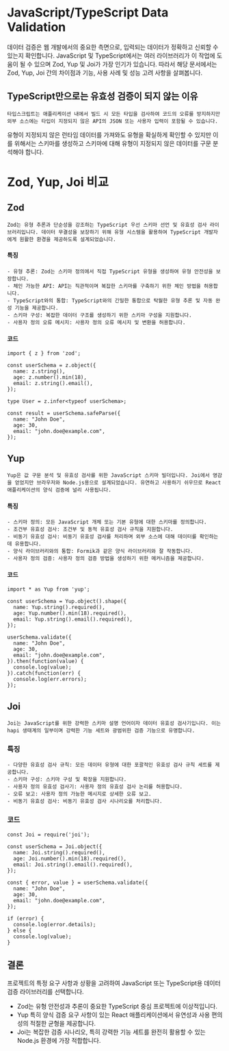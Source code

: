 # JavaScript/TypeScript Data Validation

데이터 검증은 웹 개발에서의 중요한 측면으로, 입력되는 데이터가 정확하고 신뢰할 수 있는지 확인합니다. JavaScript 및 TypeScript에서는 여러 라이브러리가 이 작업에 도움이 될 수 있으며 Zod, Yup 및 Joi가 가장 인기가 있습니다. 따라서 해당 문서에서는 Zod, Yup, Joi 간의 차이점과 기능, 사용 사례 및 성능 고려 사항을 살펴봅니다.

## TypeScript만으로는 유효성 검증이 되지 않는 이유

    타입스크립트는 애플리케이션 내에서 빌드 시 모든 타입을 검사하여 코드의 오류를 방지하지만 외부 소스에는 타입이 지정되지 않은 API의 JSON 또는 사용자 입력이 포함될 수 있습니다.

유형이 지정되지 않은 런타임 데이터를 가져와도 유형을 확실하게 확인할 수 있지만 이를 위해서는 스키마를 생성하고 스키마에 대해 유형이 지정되지 않은 데이터를 구문 분석해야 합니다.

# Zod, Yup, Joi 비교

## Zod

    Zod는 유형 추론과 단순성을 강조하는 TypeScript 우선 스키마 선언 및 유효성 검사 라이브러리입니다. 데이터 무결성을 보장하기 위해 유형 시스템을 활용하여 TypeScript 개발자에게 원활한 환경을 제공하도록 설계되었습니다.

#### 특징

    - 유형 추론: Zod는 스키마 정의에서 직접 TypeScript 유형을 생성하여 유형 안전성을 보장합니다.
    - 체인 가능한 API: API는 직관적이며 복잡한 스키마를 구축하기 위한 체인 방법을 허용합니다.
    - TypeScript와의 통합: TypeScript와의 긴밀한 통합으로 탁월한 유형 추론 및 자동 완성 기능을 제공합니다.
    - 스키마 구성: 복잡한 데이터 구조를 생성하기 위한 스키마 구성을 지원합니다.
    - 사용자 정의 오류 메시지: 사용자 정의 오류 메시지 및 변환을 허용합니다.

#### 코드

```
import { z } from 'zod';

const userSchema = z.object({
  name: z.string(),
  age: z.number().min(18),
  email: z.string().email(),
});

type User = z.infer<typeof userSchema>;

const result = userSchema.safeParse({
  name: "John Doe",
  age: 30,
  email: "john.doe@example.com",
});
```

## Yup

    Yup은 값 구문 분석 및 유효성 검사를 위한 JavaScript 스키마 빌더입니다. Joi에서 영감을 얻었지만 브라우저와 Node.js용으로 설계되었습니다. 유연하고 사용하기 쉬우므로 React 애플리케이션의 양식 검증에 널리 사용됩니다.

#### 특징

    - 스키마 정의: 모든 JavaScript 개체 또는 기본 유형에 대한 스키마를 정의합니다.
    - 조건부 유효성 검사: 조건부 및 동적 유효성 검사 규칙을 지원합니다.
    - 비동기 유효성 검사: 비동기 유효성 검사를 처리하며 외부 소스에 대해 데이터를 확인하는 데 유용합니다.
    - 양식 라이브러리와의 통합: Formik과 같은 양식 라이브러리와 잘 작동합니다.
    - 사용자 정의 검증: 사용자 정의 검증 방법을 생성하기 위한 메커니즘을 제공합니다.

#### 코드

```
import * as Yup from 'yup';

const userSchema = Yup.object().shape({
  name: Yup.string().required(),
  age: Yup.number().min(18).required(),
  email: Yup.string().email().required(),
});

userSchema.validate({
  name: "John Doe",
  age: 30,
  email: "john.doe@example.com",
}).then(function(value) {
  console.log(value);
}).catch(function(err) {
  console.log(err.errors);
});
```

## Joi

    Joi는 JavaScript를 위한 강력한 스키마 설명 언어이자 데이터 유효성 검사기입니다. 이는 hapi 생태계의 일부이며 강력한 기능 세트와 광범위한 검증 기능으로 유명합니다.

### 특징

    - 다양한 유효성 검사 규칙: 모든 데이터 유형에 대한 포괄적인 유효성 검사 규칙 세트를 제공합니다.
    - 스키마 구성: 스키마 구성 및 확장을 지원합니다.
    - 사용자 정의 유효성 검사기: 사용자 정의 유효성 검사 논리를 허용합니다.
    - 오류 보고: 사용자 정의 가능한 메시지로 상세한 오류 보고.
    - 비동기 유효성 검사: 비동기 유효성 검사 시나리오를 처리합니다.

### 코드

```
const Joi = require('joi');

const userSchema = Joi.object({
  name: Joi.string().required(),
  age: Joi.number().min(18).required(),
  email: Joi.string().email().required(),
});

const { error, value } = userSchema.validate({
  name: "John Doe",
  age: 30,
  email: "john.doe@example.com",
});

if (error) {
  console.log(error.details);
} else {
  console.log(value);
}
```

## 결론

프로젝트의 특정 요구 사항과 상황을 고려하여 JavaScript 또는 TypeScript용 데이터 검증 라이브러리를 선택합니다.

- Zod는 유형 안전성과 추론이 중요한 TypeScript 중심 프로젝트에 이상적입니다.
- Yup 특히 양식 검증 요구 사항이 있는 React 애플리케이션에서 유연성과 사용 편의성의 적절한 균형을 제공합니다.
- Joi는 복잡한 검증 시나리오, 특히 강력한 기능 세트를 완전히 활용할 수 있는 Node.js 환경에 가장 적합합니다.
